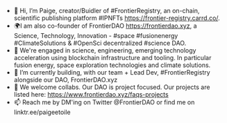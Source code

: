 - 👋 Hi, I’m Paige, creator/Buidler of #FrontierRegistry, an on-chain, scientific publishing platform #IPNFTs  https://frontier-registry.carrd.co/. 
- 🌍I am also co-founder of FrontierDAO  https://frontierdao.xyz, a Science, Technology, Innovation - #space #fusionenergy #ClimateSolutions & #OpenSci decentralized #science DAO.
- 👀 We're engaged in science, engineering, emerging technology acceleration using blockchain infrastructure and tooling. In particular fusion energy, space exploration technologies and climate solutions.
- 🌱 I’m currently building, with our team + Lead Dev, #FrontierRegistry alongside our DAO, FrontierDAO.xyz
- 💞️ We welcome collabs. Our DAO is project focused.  Our projects are listed here: https://www.frontierdao.xyz/faqs-projects
- 📫 Reach me by DM'ing on Twitter @FrontierDAO or find me on linktr.ee/paigeetoile

<!---
PaigeDAO/PaigeDAO is a ✨ special ✨ repository because its `README.md` (this file) appears on your GitHub profile.
You can click the Preview link to take a look at your changes.
--->
